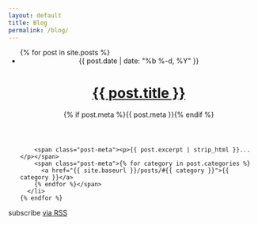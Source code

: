 ```yaml
---
layout: default
title: Blog
permalink: /blog/
---
```


<div class="home">

  <!--
  <h1 class="page-heading">Posts</h1>
  -->

  <ul class="post-list">
    {% for post in site.posts %}
      <li>
        <header class="post-header">
          <span class="post-meta">{{ post.date | date: "%b %-d, %Y" }}</span>
          <h1 class="post-title">
            <a class="post-link" href="{{ site.baseurl }}{{ post.url }}">{{ post.title }}</a>
          </h1>
          <span class="post-meta"><!--{% if post.author %} - {{ post.author }}{% endif %}-->{% if post.meta %}{{ post.meta }}{% endif %}</span>
        </header>

        <span class="post-meta"><p>{{ post.excerpt | strip_html }}...</p></span>
        <span class="post-meta">{% for category in post.categories %}
          <a href="{{ site.baseurl }}/posts/#{{ category }}">{{ category }}</a>
        {% endfor %}</span>
      </li>
    {% endfor %}
  </ul>

  <p class="rss-subscribe">subscribe <a href="{{ "/feed.xml" | prepend: site.baseurl }}">via RSS</a></p>

</div>
